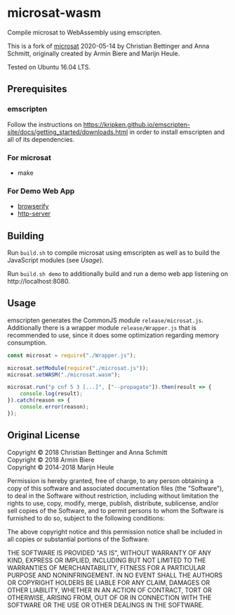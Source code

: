 # microsat-wasm
Compile microsat to WebAssembly using emscripten.

This is a fork of [microsat](https://github.com/glnc/microsat) 2020-05-14 by Christian Bettinger and Anna Schmitt, originally created by Armin Biere and Marijn Heule.

Tested on Ubuntu 16.04 LTS.

## Prerequisites
### emscripten
Follow the instructions on https://kripken.github.io/emscripten-site/docs/getting_started/downloads.html in order to install emscripten and all of its dependencies.

### For microsat
* make

### For Demo Web App
* [browserify](https://www.npmjs.com/package/browserify)
* [http-server](https://www.npmjs.com/package/http-server)

## Building
Run `build.sh` to compile microsat using emscripten as well as to build the JavaScript modules (see *Usage*).

Run `build.sh demo` to additionally build and run a demo web app listening on http://localhost:8080.

## Usage
emscripten generates the CommonJS module `release/microsat.js`. Additionally there is a wrapper module `release/Wrapper.js` that is recommended to use, since it does some optimization regarding memory consumption.

```js
const microsat = require("./Wrapper.js");

microsat.setModule(require("./microsat.js"));
microsat.setWASM("./microsat.wasm");

microsat.run("p cnf 5 3 [...]", ["--propagate"]).then(result => {
	console.log(result);
}).catch(reason => {
	console.error(reason);
});
```

## Original License
Copyright © 2018 Christian Bettinger and Anna Schmitt  
Copyright © 2018 Armin Biere  
Copyright © 2014-2018 Marijn Heule

Permission is hereby granted, free of charge, to any person obtaining a copy
of this software and associated documentation files (the "Software"), to deal
in the Software without restriction, including without limitation the rights
to use, copy, modify, merge, publish, distribute, sublicense, and/or sell
copies of the Software, and to permit persons to whom the Software is
furnished to do so, subject to the following conditions:

The above copyright notice and this permission notice shall be included in all
copies or substantial portions of the Software.

THE SOFTWARE IS PROVIDED "AS IS", WITHOUT WARRANTY OF ANY KIND, EXPRESS OR
IMPLIED, INCLUDING BUT NOT LIMITED TO THE WARRANTIES OF MERCHANTABILITY,
FITNESS FOR A PARTICULAR PURPOSE AND NONINFRINGEMENT. IN NO EVENT SHALL THE
AUTHORS OR COPYRIGHT HOLDERS BE LIABLE FOR ANY CLAIM, DAMAGES OR OTHER
LIABILITY, WHETHER IN AN ACTION OF CONTRACT, TORT OR OTHERWISE, ARISING FROM,
OUT OF OR IN CONNECTION WITH THE SOFTWARE OR THE USE OR OTHER DEALINGS IN THE
SOFTWARE.
